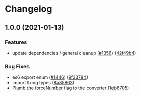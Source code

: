 # Changelog

## 1.0.0 (2021-01-13)


### Features

* update dependencies / general cleanup ([#1356](https://www.github.com/zia-ai/protobuf.js/issues/1356)) ([42f49b4](https://www.github.com/zia-ai/protobuf.js/commit/42f49b43f692c24c2bc1ae081b4d1ad9fa173cd7))


### Bug Fixes

* es6 export enum ([#1446](https://www.github.com/zia-ai/protobuf.js/issues/1446)) ([9f33784](https://www.github.com/zia-ai/protobuf.js/commit/9f33784350b1efc2e774bbfc087cbd2c47828748))
* Import Long types ([8a85863](https://www.github.com/zia-ai/protobuf.js/commit/8a858634f3add3a2d8567f72699b907e9f543eca))
* Plumb the forceNumber flag to the converter ([1eb6705](https://www.github.com/zia-ai/protobuf.js/commit/1eb67058de24665ebd33066c264095ee741f3a92))
